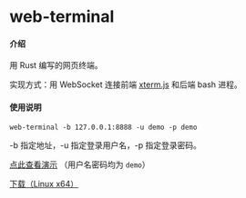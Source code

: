 # web-terminal

#### 介绍
用 Rust 编写的网页终端。

实现方式：用 WebSocket 连接前端 [xterm.js](https://xtermjs.org/) 和后端 bash 进程。


#### 使用说明

```shell
web-terminal -b 127.0.0.1:8888 -u demo -p demo
```

-b 指定地址，-u 指定登录用户名，-p 指定登录密码。

[点此查看演示](https://demo.trait.pub/web-terminal/) （用户名密码均为 `demo`）

[下载（Linux x64）](https://gitee.com/luoshuqi/web-terminal/attach_files/889494/download/web-terminal)
